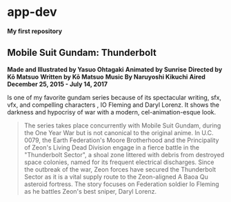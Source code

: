 # app-dev
**My first repository**

## Mobile Suit Gundam: Thunderbolt
**Made and Illustrated by Yasuo Ohtagaki**
**Animated by Sunrise**
**Directed by Kō Matsuo**
**Written by Kō Matsuo**
**Music By 	Naruyoshi Kikuchi**
**Aired December 25, 2015 - July 14, 2017**

Is one of my favorite gundam series because of its spectacular writing, sfx, vfx, and compelling characters , IO Fleming and Daryl Lorenz. It shows the darkness and hypocrisy of war with a modern, cel-animation-esque look.
>The series takes place concurrently with Mobile Suit Gundam, during the One Year War but is not canonical to the original anime. In U.C. 0079, the Earth Federation's Moore Brotherhood and the Principality of Zeon's Living Dead Division engage in a fierce battle in the "Thunderbolt Sector", a shoal zone littered with debris from destroyed space colonies, named for its frequent electrical discharges. Since the outbreak of the war, Zeon forces have secured the Thunderbolt Sector as it is a vital supply route to the Zeon-aligned A Baoa Qu asteroid fortress. The story focuses on Federation soldier Io Fleming as he battles Zeon's best sniper, Daryl Lorenz.
